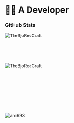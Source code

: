 # 🧑‍💻 A Developer
<h3>GitHub Stats</h3>

<p><img align="left" src="https://github-readme-stats.vercel.app/api/top-langs?username=TheBjoRedCraft&show_icons=true&theme=dark&locale=en&layout=compact" alt="TheBjoRedCraft" /></p>

<br><br><br><br><br>
<p>&nbsp;<img align="left" src="https://github-readme-stats.vercel.app/api?username=TheBjoRedCraft&show_icons=true&theme=dark&locale=en" alt="TheBjoRedCraft" /></p>
<br><br><br><br><br><br><br>

<p><img align="left" src="https://github-readme-streak-stats.herokuapp.com/?user=TheBjoRedCraft&theme=dark" alt="anii693" /></p>
<br><br><br><br><br><br><br><br><br>
